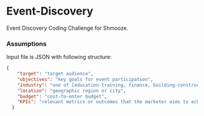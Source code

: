# Event-Discovery
Event Discovery Coding Challenge for Shmooze.

### Assumptions

Input file is JSON with following structure:
```json
{
    "target": "target audience",
    "objectives": "key goals for event participation",
    "industry": "one of [education-training, finance, building-construction, wellness-healthcare, food-beverage, electronics-electricals, fashion-accessories, travel-tourism, telecommunication, hospitality, medical-pharma, business-consultancy, entertainment, power-energy, arts-crafts, logistics-transportation, trade-promotion, apparel-fashion, animals-pets, packaging, technology, engineering, research, agriculture-forestry, waste-management, automotive, home-office, security, baby-kids]",
    "location": "geographic region or city",
    "budget": "cost-to-enter budget",
    "KPIs": "relevant metrics or outcomes that the marketer aims to achieve from the event"
  }
  ```